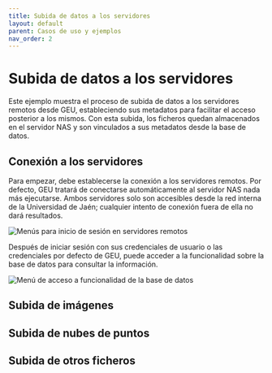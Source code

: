 ```yaml
---
title: Subida de datos a los servidores
layout: default
parent: Casos de uso y ejemplos
nav_order: 2
---
```


# Subida de datos a los servidores

Este ejemplo muestra el proceso de subida de datos a los servidores remotos desde GEU, estableciendo sus metadatos para facilitar el acceso posterior a los mismos. Con esta subida, los ficheros quedan almacenados en el servidor NAS y son vinculados a sus metadatos desde la base de datos.

## Conexión a los servidores

Para empezar, debe establecerse la conexión a los servidores remotos. Por defecto, GEU tratará de conectarse automáticamente al servidor NAS nada más ejecutarse. Ambos servidores solo son accesibles desde la red interna de la Universidad de Jaén; cualquier intento de conexión fuera de ella no dará resultados.

![Menús para inicio de sesión en servidores remotos](../Assets/Images/remotes_login.png)

Después de iniciar sesión con sus credenciales de usuario o las credenciales por defecto de GEU, puede acceder a la funcionalidad sobre la base de datos para consultar la información.

![Menú de acceso a funcionalidad de la base de datos](../Assets/Images/remotes_loggedin.png)

## Subida de imágenes

## Subida de nubes de puntos

## Subida de otros ficheros